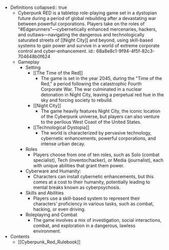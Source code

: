 - Definitions
  collapsed:: true
	- Cyberpunk RED is a tabletop role-playing game set in a dystopian future during a period of global rebuilding after a devastating war between powerful corporations. Players take on the roles of "#Edgerunners"—cybernetically enhanced mercenaries, hackers, and outlaws—navigating the dangerous and technologically saturated streets of [[Night City]] and beyond, using skill-based systems to gain power and survive in a world of extreme corporate control and cyber-enhancement.
	  id:: 68a8e8c1-9f94-4f5f-82c3-704648b0f624
	- Gameplay
		- Setting
			- [[The Time of the Red]]
				- The game is set in the year 2045, during the "Time of the Red," a period following the catastrophic Fourth Corporate War. The war culminated in a nuclear detonation in Night City, leaving a perpetual red hue in the sky and forcing society to rebuild.
			- [[Night City]]
				- The game heavily features Night City, the iconic location of the Cyberpunk universe, but players can also venture to the perilous West Coast of the United States.
			- [[Technological Dystopia]]
				- The world is characterized by pervasive technology, cybernetic enhancements, powerful corporations, and intense urban decay.
		- Roles
			- Players choose from one of ten roles, such as Solo (combat specialist), Tech (inventor/hacker), or Media (journalist), each with unique abilities that grant them power.
		- Cyberware and Humanity:
			- Characters can install cybernetic enhancements, but this comes at a cost to their humanity, potentially leading to mental breaks known as cyberpsychosis.
		- Skills and Abilities
			- Players use a skill-based system to represent their characters' proficiency in various tasks, such as combat, hacking, or even driving.
		- Roleplaying and Combat
			- The game involves a mix of investigation, social interactions, combat, and exploration in a dangerous, lawless environment.
- Contents
	- [[Cyberpunk_Red_Rulebook]]